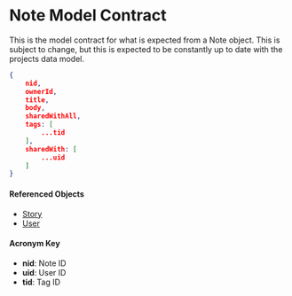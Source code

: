 # Note Model Contract
This is the model contract for what is expected from a Note object. This is
subject to change, but this is expected to be constantly up to date with the projects data model.


```json
{
    nid,
    ownerId,
    title,
    body,
    sharedWithAll,
    tags: [
        ...tid
    ],
    sharedWith: [
        ...uid
    ]
}
```

#### Referenced Objects
- [Story](./story-model-contract.md)
- [User](/.user-model-contract.md)

#### Acronym Key
- **nid**: Note ID
- **uid**: User ID
- **tid**: Tag ID